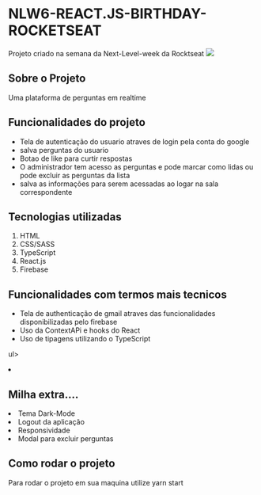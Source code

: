 # NLW6-REACT.JS-BIRTHDAY-ROCKETSEAT
Projeto criado na semana da Next-Level-week da Rocktseat
<img src = https://user-images.githubusercontent.com/81530464/123528079-56e4dd80-d6bb-11eb-9e3f-6b7d9f3b461f.gif></img>
<h2>Sobre o Projeto</h2>
Uma plataforma de perguntas em realtime 

<h2>Funcionalidades do projeto</h2>
<ul>
<li>Tela de autenticação do usuario atraves de login pela conta do google</li>
<li>salva perguntas do usuario</li>
<li>Botao de like para curtir respostas</li>
 <li>O administrador tem acesso as perguntas e pode marcar como lidas ou pode excluir as perguntas da lista</li>
<li>salva as informações para serem acessadas ao logar na sala correspondente </li>
</ul>

<h2>Tecnologias utilizadas</h2>

<ol>
 <li>HTML</li>
 <li>CSS/SASS</li>
 <li>TypeScript</li>
 <li>React.js</li>
 <li>Firebase</li/>
</ol>

<h2>Funcionalidades com termos mais tecnicos</h2>

<ul>
 <li>Tela de authenticação de gmail atraves das funcionalidades disponibilizadas pelo firebase</li>
 <li>Uso da ContextAPi e hooks do React </li>
 <li>Uso de tipagens utilizando o TypeScript</li>
</ul>

ul>
 <li><h2>Milha extra....</h2></li>
 <li>Tema Dark-Mode </li>
 <li>Logout da aplicação</li>
 <li>Responsividade</li>
 <li>Modal para excluir perguntas</li>
</ul>

<h2>Como rodar o projeto</h2>

<p>Para rodar o projeto em sua maquina
  utilize yarn start
</p>




